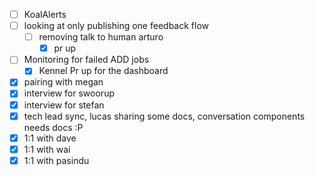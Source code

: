 * [ ] KoalAlerts
* [ ] looking at only publishing one feedback flow
  * [ ] removing talk to human arturo
    * [x] pr up
* [ ] Monitoring for failed ADD jobs
  * [x] Kennel Pr up for the dashboard
* [x] pairing with megan
* [x] interview for swoorup
* [x] interview for stefan
* [x] tech lead sync, lucas sharing some docs, conversation components needs docs :P
* [x] 1:1 with dave
* [x] 1:1 with wai
* [x] 1:1 with pasindu
